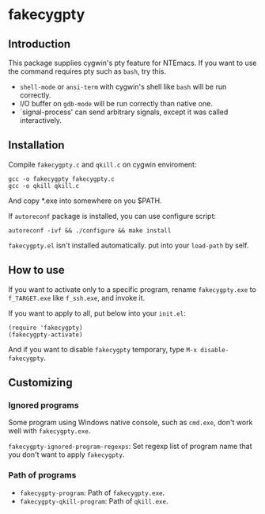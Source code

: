 fakecygpty
============

Introduction
------------
This package supplies cygwin's pty feature for NTEmacs.
If you want to use the command requires pty such as `bash`, try this.

* `shell-mode` or `ansi-term` with cygwin's shell like `bash` will be run correctly.
* I/O buffer on `gdb-mode` will be run correctly than native one.
* `signal-process' can send arbitrary signals, except it was called interactively.

Installation
------------

Compile `fakecygpty.c` and `qkill.c` on cygwin enviroment:

    gcc -o fakecygpty fakecygpty.c
    gcc -o qkill qkill.c

And copy *.exe into somewhere on you $PATH.

If `autoreconf` package is installed, you can use configure script:

    autoreconf -ivf && ./configure && make install

`fakecygpty.el` isn't installed automatically. put into your `load-path` by self.

How to use
----------
If you want to activate only to a specific program, rename `fakecygpty.exe` to
`f_TARGET.exe` like `f_ssh.exe`, and invoke it.

If you want to apply to all, put below into your `init.el`:

    (require 'fakecygpty)
    (fakecygpty-activate)

And if you want to disable `fakecygpty` temporary, type `M-x disable-fakecygpty`.

Customizing
-----------

### Ignored programs
Some program using Windows native console, such as `cmd.exe`, don't work well
with `fakecygpty.exe`.

`fakecygpty-ignored-program-regexps`: Set regexp list of program name that
you don't want to apply `fakecygpty`.

### Path of programs

* `fakecygpty-program`: Path of `fakecygpty.exe`.
* `fakecygpty-qkill-program`: Path of `qkill.exe`.
